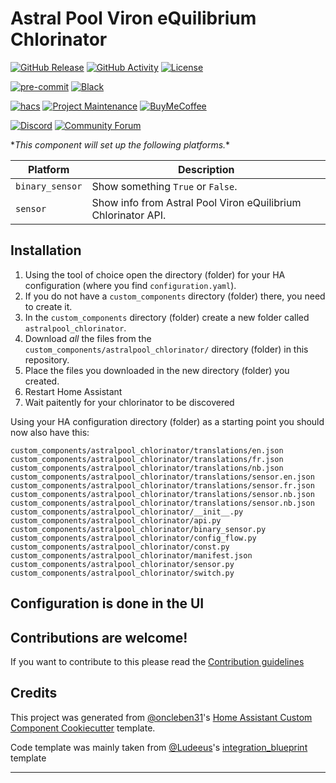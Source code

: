 # Astral Pool Viron eQuilibrium Chlorinator

[![GitHub Release][releases-shield]][releases]
[![GitHub Activity][commits-shield]][commits]
[![License][license-shield]](LICENSE)

[![pre-commit][pre-commit-shield]][pre-commit]
[![Black][black-shield]][black]

[![hacs][hacsbadge]][hacs]
[![Project Maintenance][maintenance-shield]][user_profile]
[![BuyMeCoffee][buymecoffeebadge]][buymecoffee]

[![Discord][discord-shield]][discord]
[![Community Forum][forum-shield]][forum]

\**This component will set up the following platforms.**

| Platform        | Description                                                               |
| --------------- | ------------------------------------------------------------------------- |
| `binary_sensor` | Show something `True` or `False`.                                         |
| `sensor`        | Show info from Astral Pool Viron eQuilibrium Chlorinator API. |


## Installation

1. Using the tool of choice open the directory (folder) for your HA configuration (where you find `configuration.yaml`).
2. If you do not have a `custom_components` directory (folder) there, you need to create it.
3. In the `custom_components` directory (folder) create a new folder called `astralpool_chlorinator`.
4. Download _all_ the files from the `custom_components/astralpool_chlorinator/` directory (folder) in this repository.
5. Place the files you downloaded in the new directory (folder) you created.
6. Restart Home Assistant
7. Wait paitently for your chlorinator to be discovered

Using your HA configuration directory (folder) as a starting point you should now also have this:

```text
custom_components/astralpool_chlorinator/translations/en.json
custom_components/astralpool_chlorinator/translations/fr.json
custom_components/astralpool_chlorinator/translations/nb.json
custom_components/astralpool_chlorinator/translations/sensor.en.json
custom_components/astralpool_chlorinator/translations/sensor.fr.json
custom_components/astralpool_chlorinator/translations/sensor.nb.json
custom_components/astralpool_chlorinator/translations/sensor.nb.json
custom_components/astralpool_chlorinator/__init__.py
custom_components/astralpool_chlorinator/api.py
custom_components/astralpool_chlorinator/binary_sensor.py
custom_components/astralpool_chlorinator/config_flow.py
custom_components/astralpool_chlorinator/const.py
custom_components/astralpool_chlorinator/manifest.json
custom_components/astralpool_chlorinator/sensor.py
custom_components/astralpool_chlorinator/switch.py
```

## Configuration is done in the UI

<!---->

## Contributions are welcome!

If you want to contribute to this please read the [Contribution guidelines](CONTRIBUTING.md)

## Credits

This project was generated from [@oncleben31](https://github.com/oncleben31)'s [Home Assistant Custom Component Cookiecutter](https://github.com/oncleben31/cookiecutter-homeassistant-custom-component) template.

Code template was mainly taken from [@Ludeeus](https://github.com/ludeeus)'s [integration_blueprint][integration_blueprint] template

---

[integration_blueprint]: https://github.com/custom-components/integration_blueprint
[black]: https://github.com/psf/black
[black-shield]: https://img.shields.io/badge/code%20style-black-000000.svg?style=for-the-badge
[buymecoffee]: https://www.buymeacoffee.com/pbutterworth
[buymecoffeebadge]: https://img.shields.io/badge/buy%20me%20a%20coffee-donate-yellow.svg?style=for-the-badge
[commits-shield]: https://img.shields.io/github/commit-activity/y/pbutterworth/astralpool_chlorinator.svg?style=for-the-badge
[commits]: https://github.com/pbutterworth/astralpool_chlorinator/commits/main
[hacs]: https://hacs.xyz
[hacsbadge]: https://img.shields.io/badge/HACS-Custom-orange.svg?style=for-the-badge
[discord]: https://discord.gg/Qa5fW2R
[discord-shield]: https://img.shields.io/discord/330944238910963714.svg?style=for-the-badge
[exampleimg]: example.png
[forum-shield]: https://img.shields.io/badge/community-forum-brightgreen.svg?style=for-the-badge
[forum]: https://community.home-assistant.io/
[license-shield]: https://img.shields.io/github/license/pbutterworth/astralpool_chlorinator.svg?style=for-the-badge
[maintenance-shield]: https://img.shields.io/badge/maintainer-%40pbutterworth-blue.svg?style=for-the-badge
[pre-commit]: https://github.com/pre-commit/pre-commit
[pre-commit-shield]: https://img.shields.io/badge/pre--commit-enabled-brightgreen?style=for-the-badge
[releases-shield]: https://img.shields.io/github/release/pbutterworth/astralpool_chlorinator.svg?style=for-the-badge
[releases]: https://github.com/pbutterworth/astralpool_chlorinator/releases
[user_profile]: https://github.com/pbutterworth
